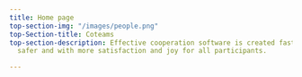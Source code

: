 ```yaml
---
title: Home page
top-section-img: "/images/people.png"
top-Section-title: Coteams
top-section-description: Effective cooperation software is created faster, cheaper,
  safer and with more satisfaction and joy for all participants.

---
```

